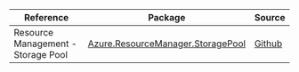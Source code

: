 | Reference | Package | Source |
|---|---|---|
|Resource Management - Storage Pool|[Azure.ResourceManager.StoragePool](https://www.nuget.org/packages/Azure.ResourceManager.StoragePool)|[Github](https://github.com/Azure/azure-sdk-for-net/blob/main/sdk/storagepool/Azure.ResourceManager.StoragePool)|
